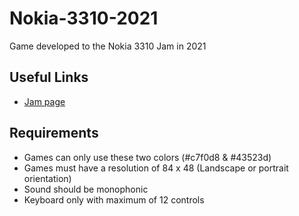 # Nokia-3310-2021
Game developed to the Nokia 3310 Jam in 2021

## Useful Links

* [Jam page](https://itch.io/jam/nokiajam3)

## Requirements

* Games can only use these two colors (#c7f0d8 & #43523d)
* Games must have a resolution of 84 x 48 (Landscape or portrait orientation)
* Sound should be monophonic
* Keyboard only with maximum of 12 controls
